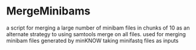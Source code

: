 # MergeMinibams
a script for merging a large number of minibam files in chunks of 10 as an alternate strategy to using samtools merge on all files.
used for merging minibam files generated by minKNOW taking minifastq files as inputs
